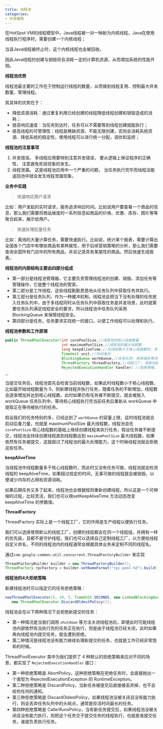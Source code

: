 ```yaml
---
title: 线程池
categories: 
- 并发编程
---
```


在HotSpot VM的线程模型中，Java线程被一对一映射为内核线程，Java在使用线程执行程序时，需要创建一个内核线程；

当该Java线程被终止时，这个内核线程也会被回收。

因此Java线程的创建与销毁将会消耗一定的计算机资源，从而增加系统的性能开销。

**线程池优势**

线程池最主要的工作在于控制运行线程的数量，从而做到线程复用、控制最大并发数量、管理线程。

其具体的优势在于：

- 降低资源消耗：通过重复利用已经创建的线程降低线程创建和销毁造成的消耗；
- 提高响应速度：当任务到达时，任务可以不需要等到线程创建就能执行；
- 提高线程的可管理性：线程是稀缺资源，不能无限创建，否则会消耗系统资源、降低系统的稳定性，使用线程可以进行统一分配，调优和监控；

**线程池的注意事项**

1. 并发错误。 多线程应用要特别注意并发错误， 要从逻辑上保证程序的正确性， 注意避免死锁现象的发生。
2. 线程泄漏。 这是线程池应用中一个严重的问题， 当任务执行完毕而线程没能返回池中就会发生线程泄漏现象。

**业务中实践**

> 快速响应用户请求

比如：用户发起的实时请求，服务追求响应时间。比如说用户要查看一个商品的信息，那么我们需要将商品维度的一系列信息如商品的价格、优惠、库存、图片等等聚合起来，展示给用户。

> 快速处理批量任务

比如：离线的大量计算任务，需要快速执行。比如说，统计某个报表，需要计算出全国各个门店中有哪些商品有某种属性，用于后续营销策略的分析，那么我们需要查询全国所有门店中的所有商品，并且记录具有某属性的商品，然后快速生成报表。

**线程池的内部结构主要由四部分组成**

- 第一部分是线程池管理器，它主要负责管理线程池的创建、销毁、添加任务等管理操作，它是整个线程池的管家。
- 第二部分是工作线程，这些线程勤勤恳恳地从任务队列中获取任务并执行。
- 第三部分是任务队列，作为一种缓冲机制，线程池会把当下没有处理的任务放入任务队列中，由于多线程同时从任务队列中获取任务是并发场景，此时就需要任务队列满足线程安全的要求，所以线程池中任务队列采用 BlockingQueue 来保障线程安全。
- 第四部分是任务，任务要求实现统一的接口，以便工作线程可以处理和执行。

**线程池参数和工作原理**

```java
public ThreadPoolExecutor(int corePoolSize,//线程池的核心线程数量
                          int maximumPoolSize,//线程池的最大线程数
                          long keepAliveTime,//当线程数大于核心线程数时，多余的空闲线程存活的最长时间
                          TimeUnit unit,//时间单位
                          BlockingQueue workQueue,//任务队列，用来储存等待执行任务的队列
                          ThreadFactory threadFactory,//线程工厂，用来创建线程，一般默认即可
                          RejectedExecutionHandler handler) //拒绝策略，当提交的任务过多而不能及时处理时，我们可以定制策略来处理任务
```

<img src="https://img-blog.csdnimg.cn/89a2509f5b9644afb41d4098f9c53a81.png" alt="img" style="zoom:25%;" />

当提交任务后，线程池首先会检查当前线程数，如果此时线程数小于核心线程数，比如最开始线程数量为 0，则新建线程并执行任务，随着任务的不断增加，线程数会逐渐增加并达到核心线程数，此时如果仍有任务被不断提交，就会被放入 workQueue 任务队列中，等待核心线程执行完当前任务后重新从 workQueue 中提取正在等待被执行的任务。

假设我们的任务特别的多，已经达到了 `workQueue` 的容量上限，这时线程池就会启动后备力量，也就是 maximumPoolSize 最大线程数，线程池会在 `corePoolSize` 核心线程数的基础上继续创建线程来执行任务，假设任务被不断提交，线程池会持续创建线程直到线程数达到 `maximumPoolSize` 最大线程数，如果依然有任务被提交，这就超过了线程池的最大处理能力，这个时候线程池就会拒绝这些任务。

**keepAliveTime**

当线程池中线程数量多于核心线程数时，而此时又没有任务可做，线程池就会检测线程的 keepAliveTime，如果超过规定的时间，无事可做的线程就会被销毁，以便减少内存的占用和资源消耗。

如果后期任务又多了起来，线程池也会根据规则重新创建线程，所以这是一个可伸缩的过程，比较灵活，我们也可以用setKeepAliveTime 方法动态改变 keepAliveTime 的参数值。

**ThreadFactory**

ThreadFactory 实际上是一个线程工厂，它的作用是生产线程以便执行任务。

我们可以选择使用默认的线程工厂，创建的线程都会在同一个线程组，并拥有一样的优先级，且都不是守护线程，我们也可以选择自己定制线程工厂，以方便给线程自定义命名，不同的线程池内的线程通常会根据具体业务来定制不同的线程名。

通过`com.google.common.util.concurrent.ThreadFactoryBuilder` 来实现

```java
ThreadFactoryBuilder builder = new ThreadFactoryBuilder();
ThreadFactory rpcFactory = builder.setNameFormat("rpc-pool-%d").build();
```

**线程池的4大拒绝策略**

新建线程池时可以指定它的任务拒绝策略：

```java
newThreadPoolExecutor(5, 10, 5, TimeUnit.SECONDS, new LinkedBlockingQueue<>(),
   new ThreadPoolExecutor.DiscardOldestPolicy());
```

线程池会在以下两种情况下会拒绝新提交的任务：

- 第一种情况是当我们调用 `shutdown` 等方法关闭线程池后，即便此时可能线程池内部依然有没执行完的任务正在执行，但是由于线程池已经关闭，此时如果再向线程池内提交任务，就会遭到拒绝。
- 第二种情况是线程池没有能力继续处理新提交的任务，也就是工作已经非常饱和的时候。

ThreadPoolExecutor 类中为我们提供了 4 种默认的拒绝策略来应对不同的场景，都实现了 `RejectedExecutionHandler` 接口：

- 第一种拒绝策略是 AbortPolicy，这种拒绝策略在拒绝任务时，会直接抛出一个类型为 RejectedExecutionException 的 RuntimeException。
- 第二种拒绝策略是 DiscardPolicy，当新任务被提交后直接被丢弃掉，也不会给你任何的通知。
- 第三种拒绝策略是 DiscardOldestPolicy，如果线程池没被关闭且没有能力执行，则会丢弃任务队列中的头结点，通常是存活时间最长的任务。
- 第四种拒绝策略是 CallerRunsPolicy，当有新任务提交后，如果线程池没被关闭且没有能力执行，则把这个任务交于提交任务的线程执行，也就是谁提交任务，谁就负责执行任务。
